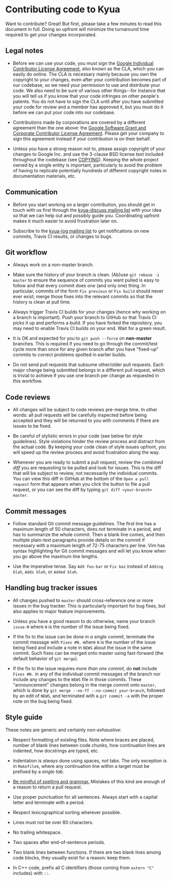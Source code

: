 # Contributing code to Kyua

Want to contribute?  Great!  But first, please take a few minutes to read this
document in full.  Doing so upfront will minimize the turnaround time required
to get your changes incorporated.

## Legal notes

* Before we can use your code, you must sign the
  [Google Individual Contributor License Agreement](https://developers.google.com/open-source/cla/individual),
  also known as the CLA, which you can easily do online.  The CLA is necessary
  mainly because you own the copyright to your changes, even after your
  contribution becomes part of our codebase, so we need your permission to use
  and distribute your code.  We also need to be sure of various other
  things--for instance that you will tell us if you know that your code
  infringes on other people's patents.  You do not have to sign the CLA until
  after you have submitted your code for review and a member has approved it,
  but you must do it before we can put your code into our codebase.

* Contributions made by corporations are covered by a different agreement than
  the one above: the
  [Google Software Grant and Corporate Contributor License Agreement](https://developers.google.com/open-source/cla/corporate).
  Please get your company to sign this agreement instead if your contribution is
  on their behalf.

* Unless you have a strong reason not to, please assign copyright of your
  changes to Google Inc. and use the 3-clause BSD license text included
  throughout the codebase (see [COPYING](COPYING)).  Keeping the whole project
  owned by a single entity is important, particularly to avoid the problem of
  having to replicate potentially hundreds of different copyright notes in
  documentation materials, etc.

## Communication

* Before you start working on a larger contribution, you should get in touch
  with us first through the
  [kyua-discuss mailing list](https://groups.google.com/forum/#!forum/kyua-discuss)
  with your idea so that we can help out and possibly guide you.  Coordinating
  upfront makes it much easier to avoid frustration later on.

* Subscribe to the
  [kyua-log mailing list](https://groups.google.com/forum/#!forum/kyua-log) to
  get notifications on new commits, Travis CI results, or changes to bugs.

## Git workflow

* Always work on a non-master branch.

* Make sure the history of your branch is clean.  (Ab)use `git rebase -i master`
  to ensure the sequence of commits you want pulled is easy to follow and that
  every commit does one (and only one) thing.  In particular, commits of the
  form `Fix previous` or `Fix build` should never ever exist; merge those fixes
  into the relevant commits so that the history is clean at pull time.

* Always trigger Travis CI builds for your changes (hence why working on a
  branch is important).  Push your branch to GitHub so that Travis CI picks it
  up and performs a build.  If you have forked the repository, you may need to
  enable Travis CI builds on your end.  Wait for a green result.

* It is OK and expected for you to `git push --force` on **non-master**
  branches.  This is required if you need to go through the commit/test cycle
  more than once for any given branch after you have "fixed-up" commits to
  correct problems spotted in earlier builds.

* Do not send pull requests that subsume other/older pull requests.  Each major
  change being submitted belongs in a different pull request, which is trivial
  to achieve if you use one branch per change as requested in this workflow.

## Code reviews

* All changes will be subject to code reviews pre-merge time.  In other words:
  all pull requests will be carefully inspected before being accepted and they
  will be returned to you with comments if there are issues to be fixed.

* Be careful of stylistic errors in your code (see below for style guidelines).
  Style violations hinder the review process and distract from the actual code.
  By keeping your code clean of style issues upfront, you will speed up the
  review process and avoid frustration along the way.

* Whenever you are ready to submit a pull request, review the *combined diff*
  you are requesting to be pulled and look for issues.  This is the diff that
  will be subject to review, not necessarily the individual commits.  You can
  view this diff in GitHub at the bottom of the `Open a pull request` form that
  appears when you click the button to file a pull request, or you can see the
  diff by typing `git diff <your-branch> master`.

## Commit messages

* Follow standard Git commit message guidelines.  The first line has a maximum
  length of 50 characters, does not terminate in a period, and has to summarize
  the whole commit.  Then a blank line comes, and then multiple plain-text
  paragraphs provide details on the commit if necessary with a maximum length of
  72-75 characters per line.  Vim has syntax highlighting for Git commit
  messages and will let you know when you go above the maximum line lengths.

* Use the imperative tense.  Say `Add foo-bar` or `Fix baz` instead of `Adding
  blah`, `Adds bleh`, or `Added bloh`.

## Handling bug tracker issues

* All changes pushed to `master` should cross-reference one or more issues in
  the bug tracker.  This is particularly important for bug fixes, but also
  applies to major feature improvements.

* Unless you have a good reason to do otherwise, name your branch `issue-N`
  where `N` is the number of the issue being fixed.

* If the fix to the issue can be done *in a single commit*, terminate the commit
  message with `Fixes #N.` where `N` is the number of the issue being fixed and
  include a note in `NEWS` about the issue in the same commit.  Such fixes can
  be merged onto master using fast-forward (the default behavior of `git
  merge`).

* If the fix to the issue requires *more than one commit*, do **not** include
  `Fixes #N.` in any of the individual commit messages of the branch nor include
  any changes to the `NEWS` file in those commits.  These "announcement" changes
  belong in the merge commit onto `master`, which is done by `git merge --no-ff
  --no-commit your-branch`, followed by an edit of `NEWS`, and terminated with a
  `git commit -a` with the proper note on the bug being fixed.

## Style guide

These notes are generic and certainly *non-exhaustive*:

* Respect formatting of existing files.  Note where braces are placed, number of
  blank lines between code chunks, how continuation lines are indented, how
  docstrings are typed, etc.

* Indentation is *always* done using spaces, not tabs.  The only exception is in
  `Makefile`s, where any continuation line within a target must be prefixed by a
  *single tab*.

* [Be mindful of spelling and grammar.](http://julipedia.meroh.net/2013/06/readability-mind-your-typos-and-grammar.html)
  Mistakes of this kind are enough of a reason to return a pull request.

* Use proper punctuation for all sentences.  Always start with a capital letter
  and terminate with a period.

* Respect lexicographical sorting wherever possible.

* Lines must not be over 80 characters.

* No trailing whitespace.

* Two spaces after end-of-sentence periods.

* Two blank lines between functions.  If there are two blank lines among code
  blocks, they usually exist for a reason: keep them.

* In C++ code, prefix all C identifiers (those coming from `extern "C"`
  includes) with `::`.
